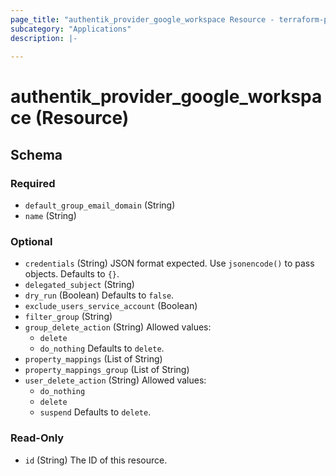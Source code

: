 ```yaml
---
page_title: "authentik_provider_google_workspace Resource - terraform-provider-authentik"
subcategory: "Applications"
description: |-
  
---
```


# authentik_provider_google_workspace (Resource)





<!-- schema generated by tfplugindocs -->
## Schema

### Required

- `default_group_email_domain` (String)
- `name` (String)

### Optional

- `credentials` (String) JSON format expected. Use `jsonencode()` to pass objects. Defaults to `{}`.
- `delegated_subject` (String)
- `dry_run` (Boolean) Defaults to `false`.
- `exclude_users_service_account` (Boolean)
- `filter_group` (String)
- `group_delete_action` (String) Allowed values:
  - `delete`
  - `do_nothing`
 Defaults to `delete`.
- `property_mappings` (List of String)
- `property_mappings_group` (List of String)
- `user_delete_action` (String) Allowed values:
  - `do_nothing`
  - `delete`
  - `suspend`
 Defaults to `delete`.

### Read-Only

- `id` (String) The ID of this resource.
